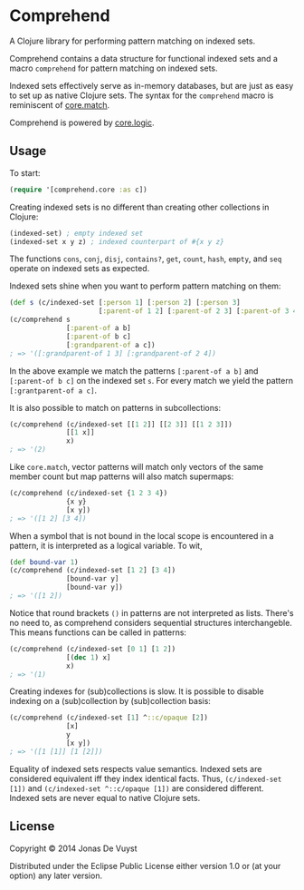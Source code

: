 # Comprehend

A Clojure library for performing pattern matching on indexed sets.

Comprehend contains a data structure for functional indexed sets and a macro `comprehend` for pattern matching on indexed sets.

Indexed sets effectively serve as in-memory databases, but are just as easy to set up as native Clojure sets. The syntax for the `comprehend` macro is reminiscent of [core.match](https://github.com/clojure/core.match).

Comprehend is powered by [core.logic](https://github.com/clojure/core.logic).

## Usage

To start:

```clojure
(require '[comprehend.core :as c])
```

Creating indexed sets is no different than creating other collections in Clojure:

```clojure
(indexed-set) ; empty indexed set
(indexed-set x y z) ; indexed counterpart of #{x y z}
```

The functions `cons`, `conj`, `disj`, `contains?`, `get`, `count`, `hash`, `empty`, and `seq` operate on indexed sets as expected.

Indexed sets shine when you want to perform pattern matching on them:

```clojure
(def s (c/indexed-set [:person 1] [:person 2] [:person 3]
                      [:parent-of 1 2] [:parent-of 2 3] [:parent-of 3 4]))
(c/comprehend s
              [:parent-of a b]
              [:parent-of b c]
              [:grandparent-of a c])
; => '([:grandparent-of 1 3] [:grandparent-of 2 4])
```

In the above example we match the patterns `[:parent-of a b]` and `[:parent-of b c]` on the indexed set `s`. For every match we yield the pattern `[:grantparent-of a c]`.

It is also possible to match on patterns in subcollections:

```clojure
(c/comprehend (c/indexed-set [[1 2]] [[2 3]] [[1 2 3]])
              [[1 x]]
              x)
; => '(2)
```

Like `core.match`, vector patterns will match only vectors of the same member count but map patterns will also match supermaps:

```clojure
(c/comprehend (c/indexed-set {1 2 3 4})
              {x y}
              [x y])
; => '([1 2] [3 4])
```

When a symbol that is not bound in the local scope is encountered in a pattern, it is interpreted as a logical variable. To wit,

```clojure
(def bound-var 1)
(c/comprehend (c/indexed-set [1 2] [3 4])
              [bound-var y]
              [bound-var y])
; => '([1 2])
```

Notice that round brackets `()` in patterns are not interpreted as lists. There's no need to, as comprehend considers sequential structures interchangeble. This means functions can be called in patterns:

```clojure
(c/comprehend (c/indexed-set [0 1] [1 2])
              [(dec 1) x]
              x)
; => '(1)
```

Creating indexes for (sub)collections is slow. It is possible to disable indexing on a (sub)collection by (sub)collection basis:

```clojure
(c/comprehend (c/indexed-set [1] ^::c/opaque [2])
              [x]
              y
              [x y])
; => '([1 [1]] [1 [2]])
```

Equality of indexed sets respects value semantics. Indexed sets are considered equivalent iff they index identical facts. Thus, `(c/indexed-set [1])` and `(c/indexed-set ^::c/opaque [1])` are considered different. Indexed sets are never equal to native Clojure sets.

## License

Copyright © 2014 Jonas De Vuyst

Distributed under the Eclipse Public License either version 1.0 or (at
your option) any later version.
